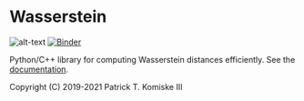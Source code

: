 # Wasserstein
![alt-text](https://travis-ci.org/pkomiske/Wasserstein.svg?branch=master "Travis-CI Build Status")
[![Binder](https://mybinder.org/badge_logo.svg)](https://mybinder.org/v2/gh/pkomiske/Wasserstein/master)

Python/C++ library for computing Wasserstein distances efficiently. See the [documentation](https://pkomiske.github.io/Wasserstein/).

Copyright (C) 2019-2021 Patrick T. Komiske III